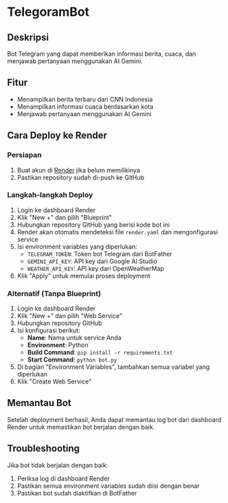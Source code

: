 # TelegoramBot

## Deskripsi
Bot Telegram yang dapat memberikan informasi berita, cuaca, dan menjawab pertanyaan menggunakan AI Gemini.

## Fitur
- Menampilkan berita terbaru dari CNN Indonesia
- Menampilkan informasi cuaca berdasarkan kota
- Menjawab pertanyaan menggunakan AI Gemini

## Cara Deploy ke Render

### Persiapan
1. Buat akun di [Render](https://render.com/) jika belum memilikinya
2. Pastikan repository sudah di-push ke GitHub

### Langkah-langkah Deploy
1. Login ke dashboard Render
2. Klik "New +" dan pilih "Blueprint"
3. Hubungkan repository GitHub yang berisi kode bot ini
4. Render akan otomatis mendeteksi file `render.yaml` dan mengonfigurasi service
5. Isi environment variables yang diperlukan:
   - `TELEGRAM_TOKEN`: Token bot Telegram dari BotFather
   - `GEMINI_API_KEY`: API key dari Google AI Studio
   - `WEATHER_API_KEY`: API key dari OpenWeatherMap
6. Klik "Apply" untuk memulai proses deployment

### Alternatif (Tanpa Blueprint)
1. Login ke dashboard Render
2. Klik "New +" dan pilih "Web Service"
3. Hubungkan repository GitHub
4. Isi konfigurasi berikut:
   - **Name**: Nama untuk service Anda
   - **Environment**: Python
   - **Build Command**: `pip install -r requirements.txt`
   - **Start Command**: `python bot.py`
5. Di bagian "Environment Variables", tambahkan semua variabel yang diperlukan
6. Klik "Create Web Service"

## Memantau Bot
Setelah deployment berhasil, Anda dapat memantau log bot dari dashboard Render untuk memastikan bot berjalan dengan baik.

## Troubleshooting
Jika bot tidak berjalan dengan baik:
1. Periksa log di dashboard Render
2. Pastikan semua environment variables sudah diisi dengan benar
3. Pastikan bot sudah diaktifkan di BotFather